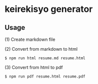 # keirekisyo generator

## Usage

(1) Create markdown file

(2) Convert from markdown to html

```shell-session
$ npm run html resume.md resume.html
```

(3) Convert from html to pdf

```shell-session
$ npm run pdf resume.html resume.pdf
```

